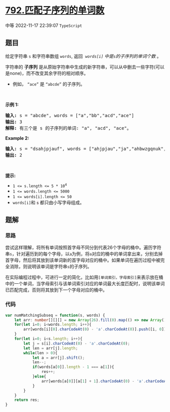 # [792.匹配子序列的单词数](https://leetcode.cn/problems/number-of-matching-subsequences)
<span class="diff diff-medium">中等</span>
2022-11-17 22:39:07 `TypeScript`
## 题目
<p>给定字符串 <code>s</code>&nbsp;和字符串数组&nbsp;<code>words</code>, 返回&nbsp;&nbsp;<em><code>words[i]</code>&nbsp;中是<code>s</code>的子序列的单词个数</em>&nbsp;。</p>

<p>字符串的 <strong>子序列</strong> 是从原始字符串中生成的新字符串，可以从中删去一些字符(可以是none)，而不改变其余字符的相对顺序。</p>

<ul>
  <li>例如， <code>“ace”</code> 是 <code>“abcde”</code> 的子序列。</li>
</ul>

<p>&nbsp;</p>

<p><strong>示例 1:</strong></p>

<pre>
<strong>输入:</strong> s = "abcde", words = ["a","bb","acd","ace"]
<strong>输出:</strong> 3
<strong>解释:</strong> 有三个是&nbsp;s 的子序列的单词: "a", "acd", "ace"。
</pre>

<p><strong>Example 2:</strong></p>

<pre>
<strong>输入: </strong>s = "dsahjpjauf", words = ["ahjpjau","ja","ahbwzgqnuk","tnmlanowax"]
<strong>输出:</strong> 2
</pre>

<p>&nbsp;</p>

<p><strong>提示:</strong></p>

<ul>
  <li><code>1 &lt;= s.length &lt;= 5 * 10<sup>4</sup></code></li>
  <li><code>1 &lt;= words.length &lt;= 5000</code></li>
  <li><code>1 &lt;= words[i].length &lt;= 50</code></li>
  <li><code>words[i]</code>和 <span style="font-size: 12.6px; background-color: rgb(249, 242, 244);">s</span>&nbsp;都只由小写字母组成。</li>
</ul>
<span style="display:block"><span style="height:0px"><span style="position:absolute">​​​​</span></span></span>

## 题解
### 思路
尝试这样理解，将所有单词按照首字母不同分到代表26个字母的桶中。遍历字符串`s`，针对遍历到的每个字母，以`a`为例，将`a`对应的桶中的单词拿出来，分别去掉首字母，然后将其放到该单词新的首字母对应的桶中。如果单词在遍历过程中被完全消除，则说明该单词是字符串`s`的子序列。

在实际编程过程中，可进行一定的简化，比如用`[单词索引，字母索引]`来表示放在桶中的一个单词，当字母索引与该单词索引对应的单词最大长度匹配时，说明该单词已匹配完成，否则将其放到下一个字母对应的桶中。

### 代码
```typescript
var numMatchingSubseq = function(s, words) {
    let arr: number[][][] = new Array(26).fill(0).map(() => new Array()), res = 0;
    for(let i=0; i<words.length; i++){
        arr[words[i][0].charCodeAt(0) - 'a'.charCodeAt(0)].push([i, 0])
    }
    for(let i=0; i<s.length; i++){
        let j = s[i].charCodeAt(0) - 'a'.charCodeAt(0);
        let len = arr[j].length;
        while(len > 0){
            let a = arr[j].shift();
            len--;
            if(words[a[0]].length - 1 === a[1]){
                res++;
            }else{
                arr[words[a[0]][a[1] + 1].charCodeAt(0) - 'a'.charCodeAt(0)].push([a[0], a[1]+1]);
            }
        }
    }
    return res;
}
```
